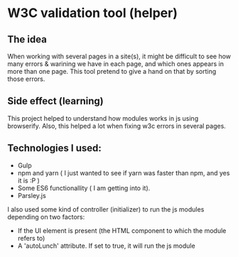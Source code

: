 # W3C validation tool (helper)

## The idea

When working with several pages in a site(s), it might be difficult to see how many errors & warining we have in each page, and which ones appears in more than one page. 
This tool pretend to give a hand on that by sorting those errors.

## Side effect (learning)

This project helped to understand how modules works in js using browserify. 
Also, this helped a lot when fixing w3c errors in several pages.

## Technologies I used: 

- Gulp
- npm and yarn ( I just wanted to see if yarn was faster than npm, and yes it is :P )
- Some ES6 functionallity ( I am getting into it).
- Parsley.js 


I also used some kind of controller (initializer) to run the js modules depending on two factors:

- If the UI element is present (the HTML component to which the module refers to)
- A 'autoLunch' attribute. If set to true, it will run the js module